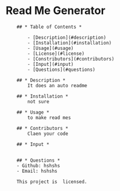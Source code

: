 # Read Me Generator

        ## * Table of Contents *

            - [Description](#description)
            - [Installation](#installation)
            - [Usage](#usage)
            - [License](#license)
            - [Constributors](#contributors)
            - [Input](#input)
            - [Questions](#questions)

        ## * Description *
            It does an auto readme

        ## * Installation *
            not sure

        ## * Usage *
            to make read mes

        ## * Contributors *
            Claen your code

        ## * Input *
            

        ## * Questions *
        - Github: hshshs
        - Email: hshshs

        This project is  licensed.